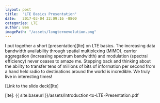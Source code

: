 ```yaml
---
layout: post
title:  "LTE Basics Presentation"
date:   2017-03-04 22:09:16 -0800
categories: LTE
author: Ben
imagePath: "/assets/longtermevolution.png"
---
```

I put together a short [presentation][lte] on LTE basics.  The increasing data bandwidth availability through spatial multiplexing (MIMO), carrier aggregation (increasing spectrum bandwidth) and modulation (spectral efficiency) never ceases to amaze me.  Stepping back and thinking about the ability to transfer tens of millions of bits of information per second from a hand held radio to destinations around the world is incredible.  We truly live in interesting times!

[Link to the slide deck][lte]

[lte]: {{ site.baseurl }}/assets/Introduction-to-LTE-Presentation.pdf
